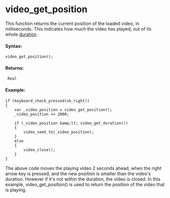 # video_get_position

This function returns the current position of the loaded video, in
milliseconds. This indicates how much the video has played, out of its
whole [duration](video_get_duration) .

#### Syntax:

``` gml
video_get_position();
```

#### Returns:

``` gml
 Real
```

#### Example:

``` gml
if (keyboard_check_pressed(vk_right))
{
    var _video_position = video_get_position();
    _video_position += 2000;

    if (_video_position &amp;lt; video_get_duration()) 
    {
        video_seek_to(_video_position);
    }
    else
    {
        video_close();
    }
}
```

The above code moves the playing video 2 seconds ahead, when the right
arrow key is pressed, and the new position is smaller than the video's
duration. However if it's not within the duration, the video is closed.
In this example, video_get_position() is used to return the position of
the video that is playing.
